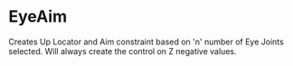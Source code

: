 # EyeAim
Creates Up Locator and Aim constraint based on 'n' number of Eye Joints selected. Will always create the control on Z negative values. 
